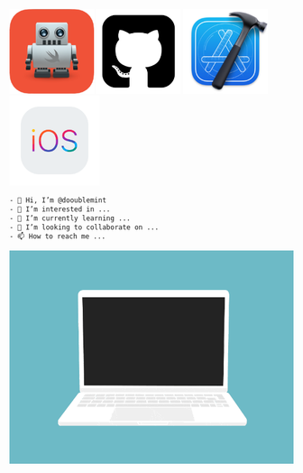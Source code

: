 
   <img src="https://github.com/dooublemint/dooublemint/blob/main/img/15467072.png" width="150" /> <img src="https://github.com/dooublemint/dooublemint/blob/main/img/github.png" width="150" /> <img src="https://github.com/dooublemint/dooublemint/blob/main/img/Xcode_icon.png" width="150" /><img src="https://github.com/dooublemint/dooublemint/blob/main/img/ios.png" width="160" />

    - 👋 Hi, I’m @dooublemint
    - 👀 I’m interested in ...
    - 🌱 I’m currently learning ...
    - 💞️ I’m looking to collaborate on ...
    - 📫 How to reach me ...

   ![Image alt](https://github.com/dooublemint/dooublemint/blob/main/gif/code.gif)

<!---
dooublemint/dooublemint is a ✨ special ✨ repository because its `README.md` (this file) appears on your GitHub profile.
You can click the Preview link to take a look at your changes.

![Иллюстрация к проекту](https://github.com/jon/coolproject/raw/master/image/image.png)

![Image alt](https://github.com/{username}/{repository}/raw/{branch}/{path}/image.png)

{username} — ваш ник на ГитХабе;
{repository} — репозиторий где хранятся картинки;
{branch} — ветка репозитория;
{path} — путь к месту нахождения картинки.
--->
